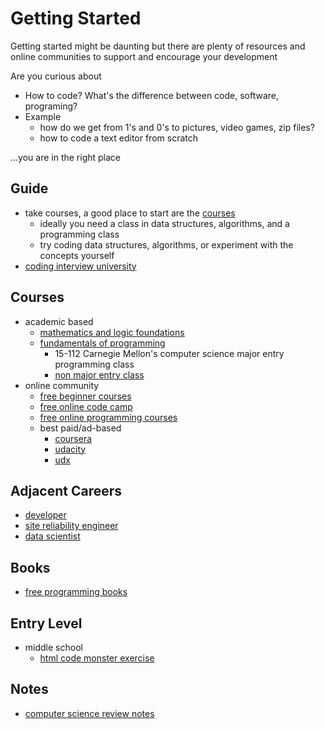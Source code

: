 # Getting Started

Getting started might be daunting but there are plenty of resources and online communities to support and encourage your development

Are you curious about

* How to code? What's the difference between code, software, programing?
* Example
  * how do we get from 1's and 0's to pictures, video games, zip files?
  * how to code a text editor from scratch

...you are in the right place

## Guide

* take courses, a good place to start are the [courses](https://github.com/unboagable/software-engineering-roadmap/blob/master/Getting%20Started.md#courses)
    * ideally you need a class in data structures, algorithms, and a programming class
    * try coding data structures, algorithms, or experiment with the concepts yourself
* [coding interview university](https://github.com/jwasham/coding-interview-university#coding-interview-university)


## Courses

* academic based
  * [mathematics and logic foundations](https://github.com/unboagable/software-engineering-roadmap/blob/master/computer%20science%20review/Discrete%20Math/Discrete%20Math.md)
  * [fundamentals of programming](https://www.cs.cmu.edu/~112n18/schedule.html)
    * 15-112 Carnegie Mellon's computer science major entry programming class
    * [non major entry class](https://www.cs.cmu.edu/~15110-n15/schedule.html)
* online community
  * [free beginner courses](https://www.codecademy.com/)
  * [free online code camp](https://github.com/freeCodeCamp/freeCodeCamp#freecodecamporgs-open-source-codebase-and-curriculum)
  * [free online programming courses](https://www.reddit.com/r/learnprogramming/comments/4rimxf/heres_a_list_of_234_free_online_programmingcs/)
  * best paid/ad-based
    * [coursera](https://www.coursera.org/)
    * [udacity](https://www.udacity.com/)
    * [udx](https://www.edx.org/)
  
## Adjacent Careers

* [developer](https://github.com/kamranahmedse/developer-roadmap#introduction)
* [site reliability engineer](https://github.com/mxssl/sre-interview-prep-guide)
* [data scientist](https://github.com/MrMimic/data-scientist-roadmap#data-scientist-roadmap)

## Books

* [free programming books](https://github.com/EbookFoundation/free-programming-books#readme)

## Entry Level

* middle school
  * [html code monster exercise](https://www.crunchzilla.com/code-monster)


## Notes

* [computer science review notes](https://github.com/unboagable/software-engineering-roadmap/blob/master/computer%20science%20review/Computer%20Science%20Review.md)

